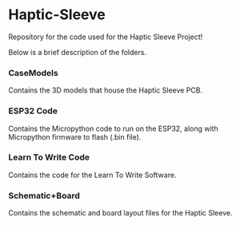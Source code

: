 # Haptic-Sleeve
Repository for the code used for the Haptic Sleeve Project!

Below is a brief description of the folders.

### CaseModels
Contains the 3D models that house the Haptic Sleeve PCB.

### ESP32 Code
Contains the Micropython code to run on the ESP32, along with Micropython firmware to flash (.bin file).

### Learn To Write Code
Contains the code for the Learn To Write Software.

### Schematic+Board
Contains the schematic and board layout files for the Haptic Sleeve.
